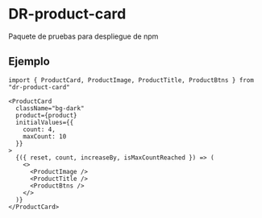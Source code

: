 # DR-product-card

Paquete de pruebas para despliegue de npm

## Ejemplo

```
import { ProductCard, ProductImage, ProductTitle, ProductBtns } from "dr-product-card"

<ProductCard
  className="bg-dark"
  product={product}
  initialValues={{
    count: 4,
    maxCount: 10
  }}
>
  {({ reset, count, increaseBy, isMaxCountReached }) => (
    <>
      <ProductImage />
      <ProductTitle />
      <ProductBtns />
    </>
  )}
</ProductCard>
```